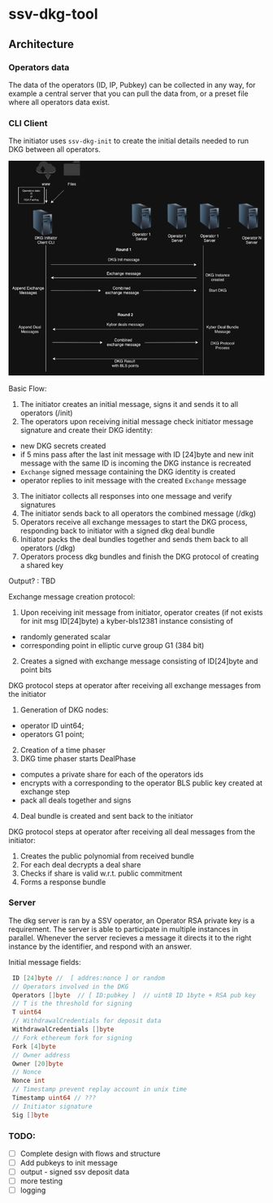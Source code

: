 # ssv-dkg-tool

## Architecture

### Operators data 

The data of the operators (ID, IP, Pubkey) can be collected in any way, for example a central server that you can pull the data from, or a preset file where all operators data exist.

### CLI Client

The initiator uses `ssv-dkg-init` to create the initial details needed to run DKG between all operators.

![flow](./imgs/DKGinit.drawio.png)

Basic Flow:

1. The initiator creates an initial message, signs it and sends it to all operators (/init)
2. The operators upon receiving initial message check initiator message signature and create their DKG identity:
 - new DKG secrets created 
 - if 5 mins pass after the last init message with ID [24]byte and new init message with the same ID is incoming the DKG instance is recreated 
 - `Exchange` signed message containing the DKG identity is created
 - operator replies to init message with the created `Exchange` message
3. The initiator collects all responses into one message and verify signatures
4. The initiator  sends back to all operators the combined message (/dkg)
5. Operators receive all exchange messages to start the DKG process, responding back to initiator with a signed dkg deal bundle
6. Initiator packs the deal bundles together and sends them back to all operators (/dkg)
7. Operators process dkg bundles and finish the DKG protocol of creating a shared key

Output? : TBD

Exchange message creation protocol:
1. Upon receiving init message from initiator, operator creates (if not exists for init msg ID[24]byte) a kyber-bls12381 instance consisting of
- randomly generated scalar
- corresponding point in elliptic curve group G1 (384 bit)
2. Creates a signed with  exchange message consisting of ID[24]byte and point bits

DKG protocol steps at operator after receiving all exchange messages from the initiator
1. Generation of DKG nodes: 
- operator ID uint64; 
- operators G1 point;
2. Creation of a time phaser
3. DKG time phaser starts DealPhase
 - computes a private share for each of the operators ids
 - encrypts with a corresponding to the operator BLS public key created at exchange step
 - pack all deals together and signs 
4. Deal bundle is created and sent back to the initiator

DKG protocol steps at operator after receiving all deal messages from the initiator:
1. Creates the public polynomial from received bundle
2. For each deal decrypts a deal share
3. Checks if share is valid w.r.t. public commitment
4. Forms a response bundle 

### Server

The dkg server is ran by a SSV operator, an Operator RSA private key is a requirement. 
The server is able to participate in multiple instances in parallel. 
Whenever the server recieves a message it directs it to the right instance by the identifier, and respond with an answer.

Initial message fields:

```go
 ID [24]byte //  [ addres:nonce ] or random
 // Operators involved in the DKG
 Operators []byte  // [ ID:pubkey ]  // uint8 ID 1byte + RSA pub key
 // T is the threshold for signing
 T uint64
 // WithdrawalCredentials for deposit data
 WithdrawalCredentials []byte
 // Fork ethereum fork for signing
 Fork [4]byte
 // Owner address
 Owner [20]byte
 // Nonce
 Nonce int
 // Timestamp prevent replay account in unix time
 Timestamp uint64 // ??? 
 // Initiator signature
 Sig []byte
```

### TODO: 
- [ ] Complete design with flows and structure
- [ ] Add pubkeys to init message
- [ ] output - signed ssv deposit data
- [ ] more testing
- [ ] logging
